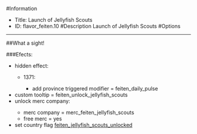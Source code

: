#Information
 - Title: Launch of Jellyfish Scouts
 - ID: flavor_feiten.10
#Description
Launch of Jellyfish Scouts
#Options

___
##What a sight!

###Efects:<ul><li>hidden effect:</li><ul><li>1371:</li><ul><li>add province triggered modifier = feiten_daily_pulse</li></ul></ul><li>custom tooltip = feiten_unlock_jellyfish_scouts</li><li>unlock merc company:</li><ul><li>merc company = merc_feiten_jellyfish_scouts</li><li>free merc = yes</li></ul><li>set country flag [feiten_jellyfish_scouts_unlocked](../flags/feiten_jellyfish_scouts_unlocked.md)</li></ul>
